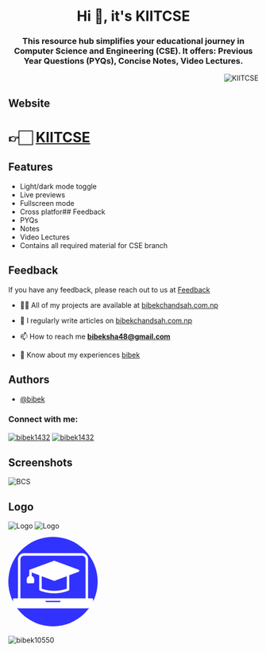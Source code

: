 <h1 align="center">Hi 👋, it's KIITCSE</h1>
<h3 align="center">This resource hub simplifies your educational journey in Computer Science and Engineering (CSE). It offers: Previous Year Questions (PYQs), Concise Notes, Video Lectures.</h3>

<!-- Profile View Count -->
<p align="right"> <img src="https://komarev.com/ghpvc/?username=kiitcse&label=Profile%20views&color=0e75b6&style=flat" alt="KIITCSE" /> </p>

## Website
<h1>👉🏻 <a href="https://bibek10550.github.io/kiitcse/">KIITCSE</a></h1>

## Features
- Light/dark mode toggle
- Live previews
- Fullscreen mode
- Cross platfor## Feedback
- PYQs
- Notes
- Video Lectures
- Contains all required material for CSE branch


## Feedback
If you have any feedback, please reach out to us at <a href="https://bibek10550.github.io/kiitcse/Feedback_Form.html">Feedback</a>


- 👨‍💻 All of my projects are available at [bibekchandsah.com.np](https://bibekchandsah.com.np)

- 📝 I regularly write articles on [bibekchandsah.com.np](https://bibekchandsah.com.np)

- 📫 How to reach me **bibeksha48@gmail.com**

- 📄 Know about my experiences [bibek](https://bibek10550.github.io/bibek)

## Authors

- [@bibek](https://www.github.com/bibek10550)

<h3 align="left">Connect with me:</h3>
<p align="left">
<a href="https://fb.com/bibek1432" target="blank"><img align="center" src="https://raw.githubusercontent.com/rahuldkjain/github-profile-readme-generator/master/src/images/icons/Social/facebook.svg" alt="bibek1432" height="30" width="40" /></a>
<a href="https://instagram.com/bibek1432" target="blank"><img align="center" src="https://raw.githubusercontent.com/rahuldkjain/github-profile-readme-generator/master/src/images/icons/Social/instagram.svg" alt="bibek1432" height="30" width="40" /></a>
</p>


## Screenshots
<!-- ![App Screenshot](https://via.placeholder.com/468x300?text=App+Screenshot+Here) -->
<img src="https://bibek10550.github.io/kiitcse/assets/image/KIIT_CSE_blue_name_transparent.png" alt="BCS"/>

## Logo
<!-- ![Logo](https://dev-to-uploads.s3.amazonaws.com/uploads/articles/th5xamgrr6se0x5ro4g6.png) -->
![Logo](https://bibek10550.github.io/kiitcse/assets/image/KIIT_CSE_blue_name_transparent.png)
![Logo](https://bibek10550.github.io/kiitcse/assets/favicon/apple-touch-icon.png)

<img src="assets/favicon/apple-touch-icon.png" alt="Logo BCS"  style="border-radius: 50%;"/>


<p><img align="center" src="https://github-readme-streak-stats.herokuapp.com/?user=bibek10550&" alt="bibek10550" /></p>
